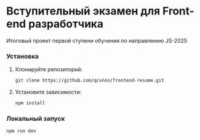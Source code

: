 
# Вступительный экзамен для Front-end разработчика
Итоговый проект первой ступени обучения по направлению JS-2025

### Установка
1. Клонируйте репозиторий:
   ```bash
   git clone https://github.com/qcvnnn/frontend-resume.git
   ```
2. Установите зависимости:
   ```bash
   npm install
   ```
### Локальный запуск
```bash
npm run dev
```
